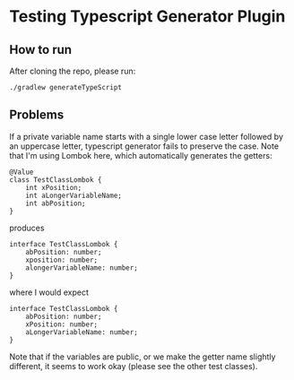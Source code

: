 # Testing Typescript Generator Plugin

## How to run
After cloning the repo, please run:

```
./gradlew generateTypeScript
```

## Problems
If a private variable name starts with a single lower case letter followed by an uppercase letter, typescript
generator fails to preserve the case. Note that I'm using Lombok here, which automatically generates the getters:

```
@Value
class TestClassLombok {
    int xPosition;
    int aLongerVariableName;
    int abPosition;
}
```

produces

```
interface TestClassLombok {
    abPosition: number;
    xposition: number;
    alongerVariableName: number;
}
```

where I would expect

```
interface TestClassLombok {
    abPosition: number;
    xPosition: number;
    aLongerVariableName: number;
}
```

Note that if the variables are public, or we make the getter name slightly different, it seems to work
okay (please see the other test classes).
